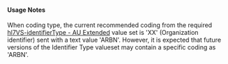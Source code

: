 #### Usage Notes

When coding type, the current recommended coding from the required [hl7VS-identifierType - AU Extended](ValueSet-au-v2-0203-extended.html) value set is 'XX' (Organization identifier) sent with a text value 'ARBN'. However, it is expected that future versions of the Identifier Type valueset may contain a specific coding as 'ARBN'.
